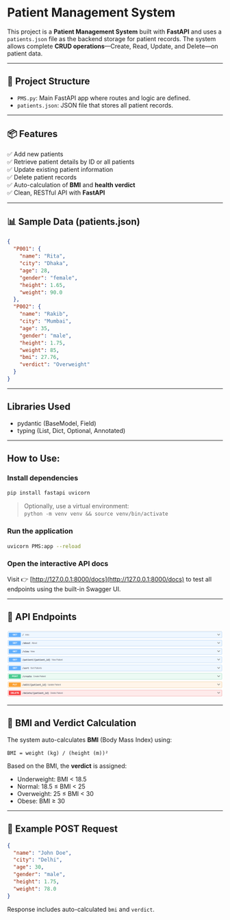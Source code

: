 # Patient Management System

This project is a **Patient Management System** built with **FastAPI** and uses a `patients.json` file as the backend storage for patient records. The system allows complete **CRUD operations**—Create, Read, Update, and Delete—on patient data.

---

## 📁 Project Structure

- `PMS.py`: Main FastAPI app where routes and logic are defined.
- `patients.json`: JSON file that stores all patient records.

---

## 📦 Features

✅ Add new patients  
✅ Retrieve patient details by ID or all patients  
✅ Update existing patient information  
✅ Delete patient records  
✅ Auto-calculation of **BMI** and **health verdict**  
✅ Clean, RESTful API with **FastAPI**

---

## 📊 Sample Data (patients.json)

```json
{
  "P001": {
    "name": "Rita",
    "city": "Dhaka",
    "age": 28,
    "gender": "female",
    "height": 1.65,
    "weight": 90.0
  },
  "P002": {
    "name": "Rakib",
    "city": "Mumbai",
    "age": 35,
    "gender": "male",
    "height": 1.75,
    "weight": 85,
    "bmi": 27.76,
    "verdict": "Overweight"
  }
}
```

---

## Libraries Used

* pydantic (BaseModel, Field)
* typing (List, Dict, Optional, Annotated)

---

## How to Use:

### Install dependencies

```bash
pip install fastapi uvicorn
```

> Optionally, use a virtual environment:  
> `python -m venv venv && source venv/bin/activate`

### Run the application

```bash
uvicorn PMS:app --reload
```

### Open the interactive API docs

Visit 👉 [http://127.0.0.1:8000/docs](http://127.0.0.1:8000/docs) to test all endpoints using the built-in Swagger UI.

---

## 🔁 API Endpoints

![endpoints](assets/endpoints.png)

---

## 📐 BMI and Verdict Calculation

The system auto-calculates **BMI** (Body Mass Index) using:

```text
BMI = weight (kg) / (height (m))²
```

Based on the BMI, the **verdict** is assigned:

- Underweight: BMI < 18.5
- Normal: 18.5 ≤ BMI < 25
- Overweight: 25 ≤ BMI < 30
- Obese: BMI ≥ 30

---

## 🧪 Example POST Request

```json
{
  "name": "John Doe",
  "city": "Delhi",
  "age": 30,
  "gender": "male",
  "height": 1.75,
  "weight": 78.0
}
```

Response includes auto-calculated `bmi` and `verdict`.


